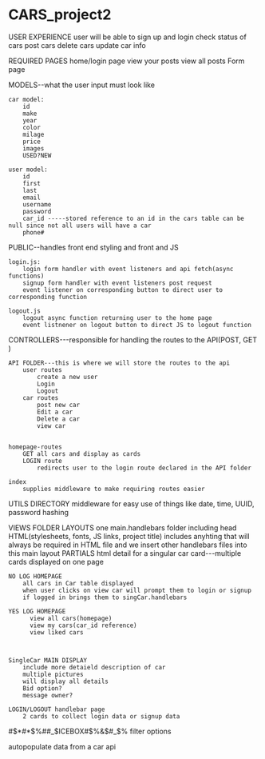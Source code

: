 # CARS_project2

USER EXPERIENCE
user will be able to sign up and login
check status of cars
post cars
delete cars
update car info

REQUIRED PAGES
home/login page
view your posts
view all posts
Form page

MODELS--what the user input must look like

    car model:
        id
        make
        year
        color
        milage
        price
        images
        USED?NEW

    user model:
        id
        first
        last
        email
        username
        password
        car_id -----stored reference to an id in the cars table can be null since not all users will have a car
        phone#

PUBLIC--handles front end styling and front and JS

    login.js:
        login form handler with event listeners and api fetch(async functions)
        signup form handler with event listeners post request
        event listener on corresponding button to direct user to corresponding function

    logout.js
        logout async function returning user to the home page
        event listnener on logout button to direct JS to logout function

CONTROLLERS---responsible for handling the routes to the API(POST, GET )

    API FOLDER---this is where we will store the routes to the api
        user routes
            create a new user
            Login
            Logout
        car routes
            post new car
            Edit a car
            Delete a car
            view car


    homepage-routes
        GET all cars and display as cards
        LOGIN route
            redirects user to the login route declared in the API folder

    index
        supplies middleware to make requiring routes easier

UTILS DIRECTORY
middleware for easy use of things like date, time, UUID, password hashing

VIEWS FOLDER
LAYOUTS
one main.handlebars folder including head HTML(stylesheets, fonts, JS links, project title)
includes anyhting that will always be required in HTML file and we insert other handlebars files into this main layout
PARTIALS
html detail for a singular car card---multiple cards displayed on one page

    NO LOG HOMEPAGE
        all cars in Car table displayed
        when user clicks on view car will prompt them to login or signup
        if logged in brings them to singCar.handlebars

    YES LOG HOMEPAGE
          view all cars(homepage)
          view my cars(car_id reference)
          view liked cars



    SingleCar MAIN DISPLAY
        include more detaield description of car
        multiple pictures
        will display all details
        Bid option?
        message owner?

    LOGIN/LOGOUT handlebar page
        2 cards to collect login data or signup data

#$*#*$%##_$ICEBOX#$%&$#_$%
filter options

autopopulate data from a car api

